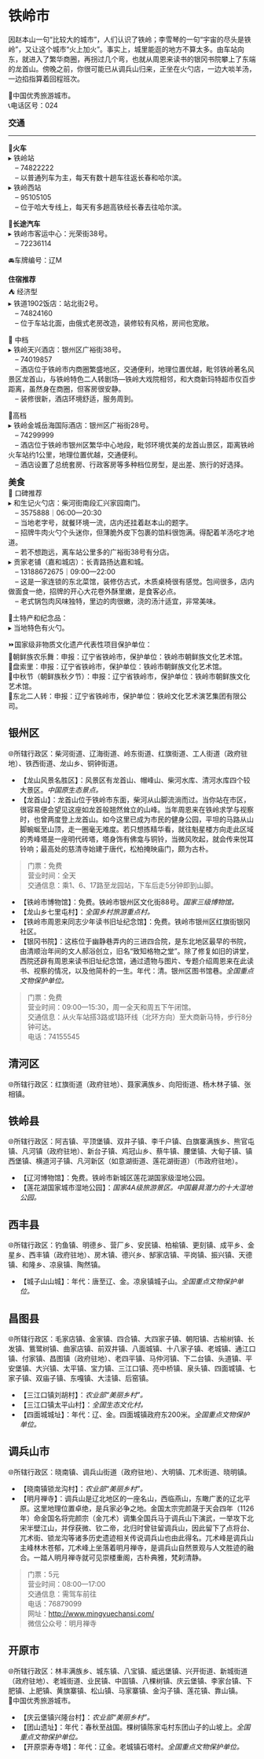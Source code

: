 # 铁岭市  

因赵本山一句“比较大的城市”，人们认识了铁岭；李雪琴的一句“宇宙的尽头是铁岭”，又让这个城市“火上加火”。事实上，城里能逛的地方不算太多。由车站向东，就进入了繁华商圈，再拐过几个弯，也就从周恩来读书的银冈书院攀上了东端的龙首山。傍晚之前，你很可能已从调兵山归来，正坐在火勺店，一边大啖羊汤，一边掐指算着回程班次。  

🏅中国优秀旅游城市。  
📞电话区号：024  

<big>**交通**</big>  
***  
🚈**火车**  
▸ 铁岭站  
　– 74822222  
　– 以普通列车为主，每天有数十趟车往返长春和哈尔滨。  
▸ 铁岭西站  
　– 95105105  
　– 位于哈大专线上，每天有多趟高铁经长春去往哈尔滨。  

🚌**长途汽车**  
▸ 铁岭市客运中心：光荣街38号。  
　– 72236114  

🚘车牌编号：辽M  

**住宿推荐**  
⛺ 经济型  
▸ 铁道1902饭店：站北街2号。  
　– 74824160  
　– 位于车站北面，由俄式老房改造，装修较有风格，房间也宽敞。  

🏡 中档  
▸ 铁岭天兴酒店：银州区广裕街38号。  
　– 74019857  
　– 酒店位于铁岭市内商圈繁盛地区，交通便利，地理位置优越，毗邻铁岭著名风景区龙首山，与铁岭特色二人转剧场—铁岭大戏院相邻，和大商新玛特超市仅百步距离，虽然身在商圈，但客房很安静。  
　– 装修很新，酒店环境舒适，服务周到。  

🏨高档  
▸ 铁岭金城岳海国际酒店：银州区广裕街28号。  
　– 74299999  
　– 酒店位于铁岭市银州区繁华中心地段，毗邻环境优美的龙首山景区，距离铁岭火车站约1公里，地理位置优越，交通便利。  
　– 酒店设置了总统套房、行政客房等多种档位房型，是出差、旅行的好选择。  

<big>**美食**</big>  
🏮 口碑推荐  
▸ 和生记火勺店：柴河街南段汇兴家园南门。  
　– 3575888｜06:00—20:30  
　– 当地老字号，就餐环境一流，店内还挂着赵本山的题字。  
　– 招牌牛肉火勺个头迷你，但薄脆外皮下包裹的馅料很饱满。得配着羊汤吃才地道。  
　– 若不想跑远，离车站公里多的广裕街38号有分店。  
▸ 贡家老铺（嘉和城店）：长青路扬达嘉和城。  
　– 13188672675｜09:00—22:00  
　– 这是一家连锁的东北菜馆，装修仿古式，木质桌椅很有感觉。包间很多，店内做面食一绝，招牌的开心大花卷外酥里嫩，是食客必点。  
　– 老式锅包肉风味独特，里边的肉很嫩，浇的汤汁适宜，非常美味。  

🧊土特产和纪念品：  
▸ 当地特色有火勺。  

⏩国家级非物质文化遗产代表性项目保护单位：  
🔸朝鲜族农乐舞：申报：辽宁省铁岭市，保护单位：铁岭市朝鲜族文化艺术馆。  
🔸盘索里：申报：辽宁省铁岭市，保护单位：铁岭市朝鲜族文化艺术馆。  
🔸中秋节（朝鲜族秋夕节）：申报：辽宁省铁岭市，保护单位：铁岭市朝鲜族文化艺术馆。  
🔸东北二人转：申报：辽宁省铁岭市，保护单位：铁岭文化艺术演艺集团有限公司。  

## 银州区  
🌐所辖行政区：柴河街道、辽海街道、岭东街道、红旗街道、工人街道（政府驻地）、铁西街道、龙山乡、铜钟街道。  

* 【龙山风景名胜区】：风景区有龙首山、帽峰山、柴河水库、清河水库四个较大景区。*中国原生态景点。*  
* 【龙首山】：龙首山位于铁岭市东面，柴河从山脚流淌而过。当你站在市区，很容易便会望见这座如龙首般翘然耸立的山峰。当年周恩来在铁岭求学与视察时，也曾两度登上龙首山。如今这里已成为市民的健身公园，平坦的马路从山脚蜿蜒至山顶，走一圈毫无难度。若只想拣精华看，就往魁星楼方向走此区域的秀峰塔是一座明代砖塔，塔身饰有佛龛与铜铃，当微风吹起，就会传来悦耳铃响；最高处的慈清寺始建于唐代，松柏掩映庙门，颇为古朴。  
> 门票：免费  
> 营业时间：全天  
> 交通信息：乘1、6、17路至龙园站，下车后走5分钟即到山脚。  
* 【铁岭市博物馆】：免费。铁岭市银州区文化街88号。*国家三级博物馆。*  
* 【龙山乡七里屯村】：*全国乡村旅游重点村。*  
* 【铁岭市周恩来同志少年读书旧址纪念馆】：免费。铁岭市银州区红旗街银冈社区。  
* 【银冈书院】：这栋位于幽静巷弄内的三进四合院，是东北地区最早的书院，由清顺治年间的文人郝浴创立，旧名“致知格物之堂”。除了修复如旧的讲堂，西院还辟有周恩来读书旧址纪念馆，通过遗物与图片、专题介绍周恩来在此读书、视察的情况，以及他简朴的一生。年代：清。银州区图书馆巷。*全国重点文物保护单位。*  
> 门票：免费  
> 营业时间：09:00—15:30，周一全天和周五下午闭馆。  
> 交通信息：从火车站搭3路或1路环线（北环方向）至大商新马特，步行8分钟可达。  
> 电话：74155545  

## 清河区  
🌐所辖行政区：红旗街道（政府驻地）、聂家满族乡、向阳街道、杨木林子镇、张相镇。  

## 铁岭县  
🌐所辖行政区：阿吉镇、平顶堡镇、双井子镇、李千户镇、白旗寨满族乡、熊官屯镇、凡河镇（政府驻地）、新台子镇、鸡冠山乡、蔡牛镇、腰堡镇、大甸子镇、镇西堡镇、横道河子镇、凡河新区（如意湖街道、莲花湖街道）（市政府驻地）。  

* 【辽河博物馆】：免费。铁岭市新城区莲花湖国家级湿地公园。  
* 【莲花湖国家城市湿地公园】：*国家4A级旅游景区。中国最具潜力的十大湿地公园。*  

## 西丰县  
🌐所辖行政区：钓鱼镇、明德乡、营厂乡、安民镇、柏榆镇、更刻镇、成平乡、金星乡、西丰镇（政府驻地）、房木镇、德兴乡、郜家店镇、平岗镇、振兴镇、天德镇、和隆乡、凉泉镇、陶然镇。  

* 【城子山山城】：年代：唐至辽、金。凉泉镇城子山。*全国重点文物保护单位。*  

## 昌图县  
🌐所辖行政区：毛家店镇、金家镇、四合镇、大四家子镇、朝阳镇、古榆树镇、长发镇、鴜鹭树镇、曲家店镇、前双井镇、八面城镇、十八家子镇、老城镇、通江口镇、付家镇、昌图镇（政府驻地）、老四平镇、马仲河镇、下二台镇、头道镇、平安堡镇、大兴镇、太平镇、宝力镇、三江口镇、亮中桥镇、泉头镇、四面城镇、七家子镇、双庙子镇、东嘎镇、大洼镇、后窑镇。  

* 【三江口镇刘胡村】：*农业部“美丽乡村”。*  
* 【三江口镇太平山村】：*全国生态文化村。*  
* 【四面城城址】：年代：辽、金。四面城镇政府东200米。*全国重点文物保护单位。*  

## 调兵山市  
🌐所辖行政区：晓南镇、调兵山街道（政府驻地）、大明镇、兀术街道、晓明镇。  

* 【晓南镇锁龙沟村】：*农业部“美丽乡村”。*  
* 【明月禅寺】：调兵山是辽北地区的一座名山，西临燕山，东瞰广袤的辽北平原。这里地理位置卓绝，是兵家必争之地。金国太宗完颜晟于天会四年（1126年）命金国名将完颜宗（金兀术）调集全国兵马于调兵山下演武，一举攻下北宋半壁江山，并俘获微、钦二帝，北归时曾驻留调兵山，因此留下了点将台、兀术街、锁龙沟等诸多历史遗迹相关传说调兵山也由此得名。兀术峰是调兵山主峰林木苍郁，兀术峰上坐落着明月禅寺，是调兵山自然景观与人文胜迹的融合。一踏人明月禅寺就可见崇楼重阁，古朴典雅，梵刹清静。  
> 门票：5元  
> 营业时间：08:00—17:00  
> 交通信息：需驾车前往  
> 电话：76879099  
> 网址：<a href="http://www.mingyuechansi.com" target="_blank">http://www.mingyuechansi.com/</a>  
> 微信公众号：明月禅寺  

## 开原市  
🌐所辖行政区：林丰满族乡、城东镇、八宝镇、威远堡镇、兴开街道、新城街道（政府驻地）、老城街道、业民镇、中固镇、八棵树镇、庆云堡镇、李家台镇、下肥镇、上肥镇、黄旗寨镇、松山镇、马家寨镇、金沟子镇、莲花镇、靠山镇。  
🏅中国优秀旅游城市。  

* 【庆云堡镇兴隆台村】：*农业部“美丽乡村”。*  
* 【团山遗址】：年代：春秋至战国。棵树镇陈家屯村东团山子的山坡上。*全国重点文物保护单位。*  
* 【开原崇寿寺塔】：年代：辽金。老城镇石塔村。*全国重点文物保护单位。*  
